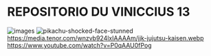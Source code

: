 # REPOSITORIO DU VINICCIUS 13






![images](https://github.com/user-attachments/assets/1e11b0d6-ad4a-4b20-aaef-14380d6cd88a)
![pikachu-shocked-face-stunned](https://github.com/user-attachments/assets/e7d9b920-adec-4c19-810a-5864c47b0480)
https://media.tenor.com/wnzvb924lxIAAAAm/jjk-jujutsu-kaisen.webp
https://www.youtube.com/watch?v=P0qAAU0fPog
